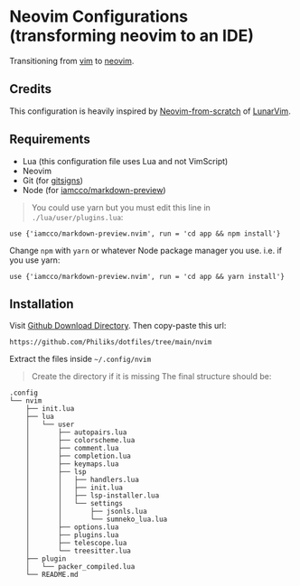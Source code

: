 # Neovim Configurations (transforming neovim to an IDE)
Transitioning from [vim](https://www.vim.org/) to [neovim](https://neovim.io/).

## Credits
This configuration is heavily inspired by [Neovim-from-scratch](https://github.com/LunarVim/Neovim-from-scratch) of [LunarVim](https://github.com/LunarVim).

## Requirements
- Lua (this configuration file uses Lua and not VimScript)
- Neovim
- Git (for [gitsigns](https://github.com/lewis6991/gitsigns.nvim))
- Node (for [iamcco/markdown-preview](https://github.com/iamcco/markdown-preview.nvim))
> You could use yarn but you must edit this line in `./lua/user/plugins.lua`:
```
use {'iamcco/markdown-preview.nvim', run = 'cd app && npm install'}
```
Change `npm` with `yarn` or whatever Node package manager you use. i.e. if you use yarn:
```
use {'iamcco/markdown-preview.nvim', run = 'cd app && yarn install'}
```

## Installation
Visit [Github Download Directory](https://download-directory.github.io/). Then copy-paste this url:
```
https://github.com/Philiks/dotfiles/tree/main/nvim
```
Extract the files inside `~/.config/nvim`
> Create the directory if it is missing
The final structure should be:
```
.config
└── nvim
    ├── init.lua
    ├── lua
    │   └── user
    │       ├── autopairs.lua
    │       ├── colorscheme.lua
    │       ├── comment.lua
    │       ├── completion.lua
    │       ├── keymaps.lua
    │       ├── lsp
    │       │   ├── handlers.lua
    │       │   ├── init.lua
    │       │   ├── lsp-installer.lua
    │       │   └── settings
    │       │       ├── jsonls.lua
    │       │       └── sumneko_lua.lua
    │       ├── options.lua
    │       ├── plugins.lua
    │       ├── telescope.lua
    │       └── treesitter.lua
    ├── plugin
    │   └── packer_compiled.lua
    └── README.md
```
